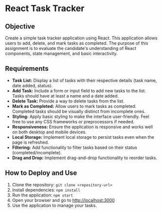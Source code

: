 # React Task Tracker

## Objective

Create a simple task tracker application using React. This application allows users to add, delete, and mark tasks as completed. The purpose of this assignment is to evaluate the candidate's understanding of React components, state management, and basic interactivity.

## Requirements

- **Task List:** Display a list of tasks with their respective details (task name, date added, status).
- **Add Task:** Include a form or input field to add new tasks to the list. Tasks should have at least a name and a date added.
- **Delete Task:** Provide a way to delete tasks from the list.
- **Mark as Completed:** Allow users to mark tasks as completed. Completed tasks should be visually distinct from incomplete ones.
- **Styling:** Apply basic styling to make the interface user-friendly. Feel free to use any CSS frameworks or preprocessors if needed.
- **Responsiveness:** Ensure the application is responsive and works well on both desktop and mobile devices.
- **Local Storage:** Implement local storage to persist tasks even when the page is refreshed.
- **Filtering:** Add functionality to filter tasks based on their status (completed/incomplete).
- **Drag and Drop:** Implement drag-and-drop functionality to reorder tasks.

## How to Deploy and Use

1. Clone the repository: `git clone <repository-url>`
2. Install dependencies: `npm install`
3. Run the application: `npm start`
4. Open your browser and go to [http://localhost:3000](http://localhost:3000)
5. Use the application to manage your tasks.

